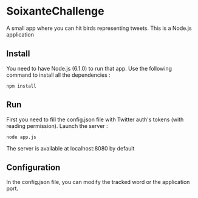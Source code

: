 # SoixanteChallenge

A small app where you can hit birds representing tweets.
This is a Node.js application

## Install
You need to have Node.js (6.1.0) to run that app.
Use the following command to install all the dependencies :

    npm install

## Run
First you need to fill the config.json file with Twitter auth's tokens (with reading permission).
Launch the server :

    node app.js
  
The server is available at localhost:8080 by default

## Configuration
In the config.json file, you can modify the tracked word or the application port.